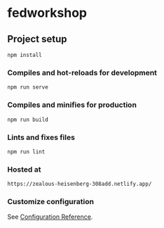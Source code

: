 # fedworkshop

## Project setup
```
npm install
```

### Compiles and hot-reloads for development
```
npm run serve
```

### Compiles and minifies for production
```
npm run build
```

### Lints and fixes files
```
npm run lint
```

### Hosted at
```
https://zealous-heisenberg-308add.netlify.app/
```

### Customize configuration
See [Configuration Reference](https://cli.vuejs.org/config/).
